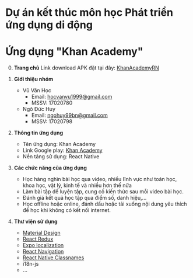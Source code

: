 # Dự án kết thúc môn học Phát triển ứng dụng di động

# Ứng dụng "Khan Academy"

0. **Trang chủ**
   Link download APK đặt tại đây: [KhanAcademyRN](https://duchuy1412.github.io/KhanAcademyRN/)
   
1. **Giới thiệu nhóm**

   - Vũ Văn Học
     - Email: hocvanvu1999@gmail.com
     - MSSV: 17020780
   - Ngô Đức Huy
     - Email: ngohuy99bn@gmail.com
     - MSSV: 17020798

2. **Thông tin ứng dụng**
   - Tên ứng dụng: Khan Academy
   - Link Google play: [Khan Academy](https://play.google.com/store/apps/details?id=org.khanacademy.android&hl=en_GB)
   - Nền tảng sử dụng: React Native
   
3. **Các chức năng của ứng dụng**
   - Học hàng nghìn bài học qua video, nhiều lĩnh vực như toán học, khoa học, vật lý, kinh tế và nhiều hơn thế nữa
   - Làm bài tập để luyện tập, cung cố kiến thức sau mỗi video bài học.
   - Đánh giá kết quả học tập qua điểm số, danh hiệu,...
   - Học offline hoặc online, đánh dấu hoặc tải xuống nội dung yêu thích để học khi không có kết nối internet.

4. **Thư viện sử dụng**
   - [Material Design](https://callstack.github.io/react-native-paper/index.html)
   - [React Redux](https://react-redux.js.org/)
   - [Expo localization](https://docs.expo.io/versions/latest/sdk/localization/)
   - [React Navigation](https://reactnavigation.org)
   - [React Native Classnames](https://www.npmjs.com/package/react-native-classnames)
   - i18n-js
   - ...

